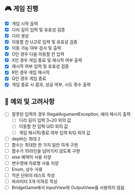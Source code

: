 ## 🎮 게임 진행

- [x] 게임 시작 출력
- [x] 다리 길이 입력 및 유효성 검증
- [x] 다리 생성
- [x] 이동할 칸 U,D로 입력 및 유효성 검증
- [x] 이동 가능 여부 검사 및 출력
- [x] O인 경우 다음 이동할 칸 입력
- [x] X인 경우 게임 종료 및 재시작 여부 출력
- [x] 재시작 여부 입력 및 유효성 검증
- [x] R인 경우 게임 재시작
- [x] Q인 경우 게임 종료
- [x] 게임 종료 시 결과, 성공 여부, 시도 횟수 출력

## 🎲 예외 및 고려사항

- [ ] 잘못된 입력의 경우 IllegalArgumentException, 에러 메시지 출력
    - [ ] 다리 길이 입력 3~20 외의 값
    - [ ] 이동할 칸 입력 U/D 외의 값
    - [ ] 게임 재시작/종료 여부 입력 R/Q 외의 값
- [ ] depth는 최대 2
- [ ] 함수는 최대한 한 가지 일만 하게 구현
- [ ] 함수가 10라인을 넘어가지 않도록 구현
- [ ] else 예약어 사용 지양
- [ ] 변수명에 자료형 사용 지양
- [ ] Enum, 상수 사용
- [ ] 작은 단위의 테스트 작성
- [ ] 파라미터 3개 이하로 작성
- [ ] BridgeGame에서 InputView와 OutputView를 사용하지 않음